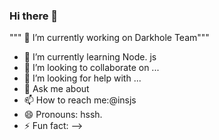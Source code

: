 ### Hi there 👋
""" 🔭 I’m currently working on Darkhole Team"""
- 🌱 I’m currently learning Node. js 
- 👯 I’m looking to collaborate on ...
- 🤔 I’m looking for help with ...
- 💬 Ask me about 
- 📫 How to reach me:@insjs
- 😄 Pronouns: hssh.
- ⚡ Fun fact: 
-->




